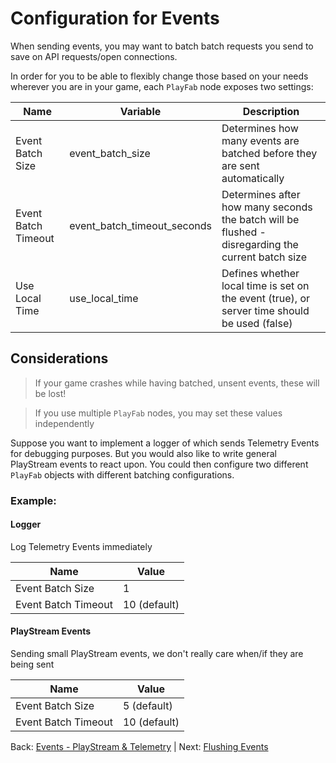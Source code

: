 # Configuration for Events
When sending events, you may want to batch batch requests you send to save on API requests/open connections.

In order for you to be able to flexibly change those based on your needs wherever you are in your game, each `PlayFab` node exposes two settings:

| Name                | Variable                    | Description                                                                                       |
|---------------------|-----------------------------|---------------------------------------------------------------------------------------------------|
| Event Batch Size    | event_batch_size            | Determines how many events are batched before they are sent automatically                         |
| Event Batch Timeout | event_batch_timeout_seconds | Determines after how many seconds the batch will be flushed - disregarding the current batch size |
| Use Local Time      | use_local_time              | Defines whether local time is set on the event (true), or server time should be used (false)      |

## Considerations
> If your game crashes while having batched, unsent events, these will be lost!

> If you use multiple `PlayFab` nodes, you may set these values independently

Suppose you want to implement a logger of which sends Telemetry Events for debugging purposes. But you would also like to write general PlayStream events to react upon.
You could then configure two different `PlayFab` objects with different batching configurations.

### Example:
#### Logger
Log Telemetry Events immediately

| Name                | Value        |
|---------------------|--------------|
| Event Batch Size    | 1            |
| Event Batch Timeout | 10 (default) |

#### PlayStream Events
Sending small PlayStream events, we don't really care when/if they are being sent

| Name                | Value        |
|---------------------|--------------|
| Event Batch Size    | 5 (default)  |
| Event Batch Timeout | 10 (default) |

Back: [Events - PlayStream & Telemetry](README.md) | Next: [Flushing Events](Flushing.md)
